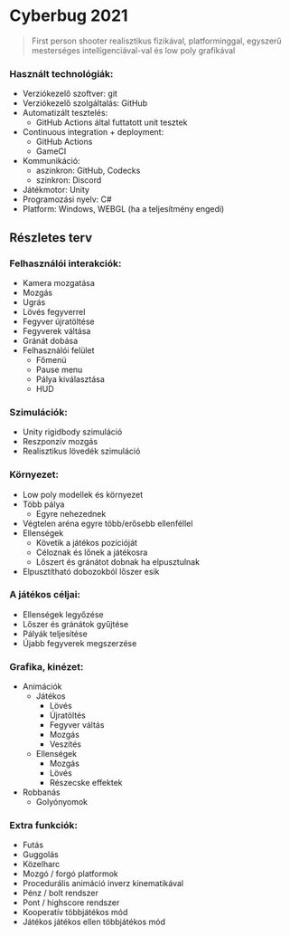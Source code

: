 # Cyberbug 2021
> First person shooter realisztikus fizikával, platforminggal, egyszerű mesterséges intelligenciával-val és low poly grafikával

### Használt technológiák:
 * Verziókezelő szoftver: git
 * Verziókezelő szolgáltalás: GitHub
 * Automatizált tesztelés:
   * GitHub Actions által futtatott unit tesztek
 * Continuous integration + deployment:
   * GitHub Actions
   * GameCI
 * Kommunikáció: 
   * aszinkron: GitHub, Codecks
   * szinkron: Discord
 * Játékmotor: Unity
 * Programozási nyelv: C#
 * Platform: Windows, WEBGL (ha a teljesítmény engedi)

## Részletes terv

### Felhasználói interakciók:
 * Kamera mozgatása
 * Mozgás
 * Ugrás
 * Lövés fegyverrel
 * Fegyver újratöltése
 * Fegyverek váltása
 * Gránát dobása
 * Felhasználói felület
   * Főmenü
   * Pause menu
   * Pálya kiválasztása
   * HUD

### Szimulációk:
 * Unity rigidbody szimuláció
 * Reszponzív mozgás
 * Realisztikus lövedék szimuláció

### Környezet:
 * Low poly modellek és környezet
 * Több pálya
   * Egyre nehezednek
 * Végtelen aréna egyre több/erősebb ellenféllel
 * Ellenségek
   * Követik a játékos pozícióját
   * Céloznak és lőnek a játékosra
   * Lőszert és gránátot dobnak ha elpusztulnak
 * Elpusztítható dobozokból lőszer esik

### A játékos céljai:
 * Ellenségek legyőzése
 * Lőszer és gránátok gyűjtése
 * Pályák teljesítése
 * Újabb fegyverek megszerzése

### Grafika, kinézet:
 * Animációk
   * Játékos
     * Lövés
     * Újratöltés
     * Fegyver váltás
     * Mozgás
     * Veszítés
   * Ellenségek
     * Mozgás
     * Lövés
     * Részecske effektek
 * Robbanás
   * Golyónyomok

### Extra funkciók:
 * Futás
 * Guggolás
 * Közelharc
 * Mozgó / forgó platformok
 * Procedurális animáció inverz kinematikával
 * Pénz / bolt rendszer
 * Pont / highscore rendszer
 * Kooperatív többjátékos mód
 * Játékos játékos ellen többjátékos mód

